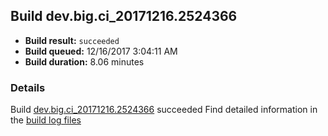 ## Build dev.big.ci_20171216.2524366
- **Build result:** `succeeded`
- **Build queued:** 12/16/2017 3:04:11 AM
- **Build duration:** 8.06 minutes
### Details
Build [dev.big.ci_20171216.2524366](https://winappstudio.visualstudio.com/web/build.aspx?pcguid=a4ef43be-68ce-4195-a619-079b4d9834c2&builduri=vstfs%3a%2f%2f%2fBuild%2fBuild%2f24366) succeeded
Find detailed information in the [build log files](https://uwpctdiags.blob.core.windows.net/buildlogs/dev.big.ci_20171216.2524366_logs.zip)

